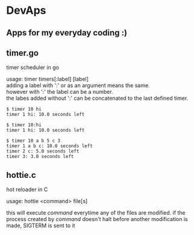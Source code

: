 # DevAps

## Apps for my everyday coding :)

<!-- TODO: remake timer.go (maybe in c) so it doesn't use gc.py -->
## timer.go
timer scheduler in go

usage: timer timers[:label] [label]<br>
adding a label with ':' or as an argument means the same.<br>
however with ':' the label can be a number.<br>
the labes added without ':' can be concatenated to the last defined timer.<br>
```shell
$ timer 10 hi
timer 1 hi: 10.0 seconds left

$ timer 10:hi
timer 1 hi: 10.0 seconds left

$ timer 10 a b 5 c 3
timer 1 a b c: 10.0 seconds left
timer 2 c: 5.0 seconds left
timer 3: 3.0 seconds left
```

<!-- TODO: make ctc again -->

## hottie.c
hot reloader in C

usage: hottie \<command\> file[s]

this will execute _command_ everytime any of the files are modified.
if the process created by _command_ doesn't halt before another modification is made, SIGTERM is sent to it
